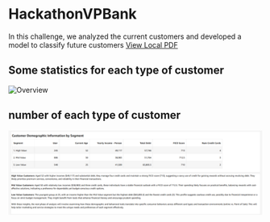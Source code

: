 # HackathonVPBank
In this challenge, we analyzed the current customers and developed a model to classify future customers
[View Local PDF](VPBank_Hackathon_CLV_Team106.pdf)
## Some statistics for each type of customer
![Overview](HackathonVPBank/anh1.png)
## number of each type of customer
![Overview](anh2.png)
